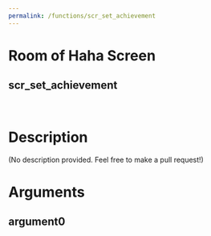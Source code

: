 ```yaml
---
permalink: /functions/scr_set_achievement
---
```

# Room of Haha Screen  
## scr_set_achievement  
&nbsp;  
# Description  
(No description provided. Feel free to make a pull request!) 
&nbsp;  
# Arguments
## argument0

&nbsp;  



